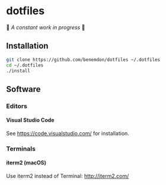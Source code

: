 # dotfiles
🚧 *A constant work in progress* 🚧

## Installation

```bash
git clone https://github.com/benemdon/dotfiles ~/.dotfiles
cd ~/.dotfiles
./install
```

## Software

### Editors
#### Visual Studio Code

See https://code.visualstudio.com/ for installation.

### Terminals

#### iterm2 (macOS)

Use iterm2 instead of Terminal: http://iterm2.com/
